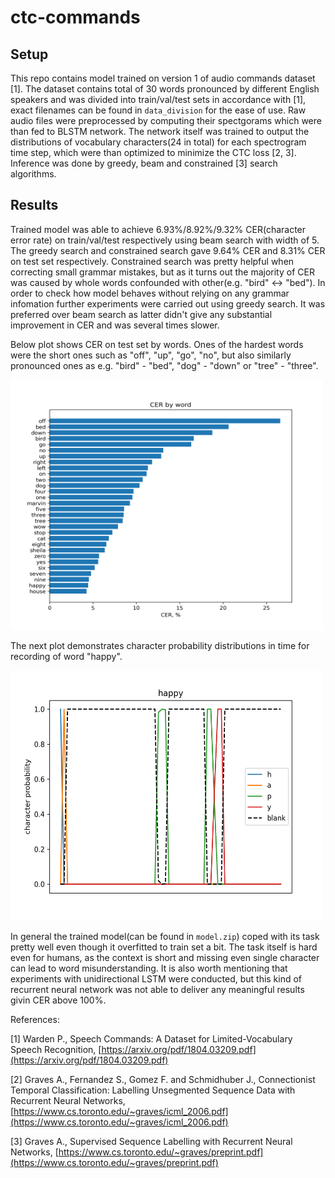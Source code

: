 # ctc-commands

## Setup

This repo contains model trained on version 1 of audio commands dataset [1]. The dataset contains total of 30 words pronounced by different English speakers and was divided into train/val/test sets in accordance with [1], exact filenames can be found in `data_division` for the ease of use. Raw audio files were preprocessed by computing their spectgorams which were than fed to BLSTM network. The network itself was trained to output the distributions of vocabulary characters(24 in total) for each spectrogram time step, which were than optimized to minimize the CTC loss [2, 3]. Inference was done by greedy, beam and constrained [3] search algorithms.

## Results

Trained model was able to achieve 6.93%/8.92%/9.32% CER(character error rate) on train/val/test respectively using beam search with width of 5. The greedy search and constrained search gave 9.64% CER and 8.31% CER on test set respectively. Constrained search was pretty helpful when correcting small grammar mistakes, but as it turns out the majority of CER was caused by whole words confounded with other(e.g. "bird" <-> "bed"). In order to check how model behaves without relying on any grammar infomation further experiments were carried out using greedy search. It was preferred over beam search as latter didn't give any substantial improvement in CER and was several times slower.

Below plot shows CER on test set by words. Ones of the hardest words were the short ones such as "off", "up", "go", "no", but also similarly pronounced ones as e.g. "bird" - "bed", "dog" - "down" or "tree" - "three".

<img src="https://github.com/gekas145/ctc-commands/blob/main/images/cer_per_word.png" alt="drawing" width="500" height="400"/>

The next plot demonstrates character probability distributions in time for recording of word "happy".

<img src="https://github.com/gekas145/ctc-commands/blob/main/images/happy_plot.png" alt="drawing" width="500" height="400"/>

In general the trained model(can be found in `model.zip`) coped with its task pretty well even though it overfitted to train set a bit. The task itself is hard even for humans, as the context is short and missing even single character can lead to word misunderstanding. It is also worth mentioning that experiments with unidirectional LSTM were conducted, but this kind of recurrent neural network was not able to deliver any meaningful results givin CER above 100%.

References:

[1] Warden P., Speech Commands: A Dataset for Limited-Vocabulary Speech Recognition, 
[https://arxiv.org/pdf/1804.03209.pdf](https://arxiv.org/pdf/1804.03209.pdf)

[2] Graves A., Fernandez S., Gomez F. and Schmidhuber J., Connectionist Temporal Classification: Labelling Unsegmented Sequence Data with Recurrent Neural Networks, 
[https://www.cs.toronto.edu/~graves/icml_2006.pdf](https://www.cs.toronto.edu/~graves/icml_2006.pdf)

[3] Graves A., Supervised Sequence Labelling with Recurrent Neural Networks, 
[https://www.cs.toronto.edu/~graves/preprint.pdf](https://www.cs.toronto.edu/~graves/preprint.pdf)
